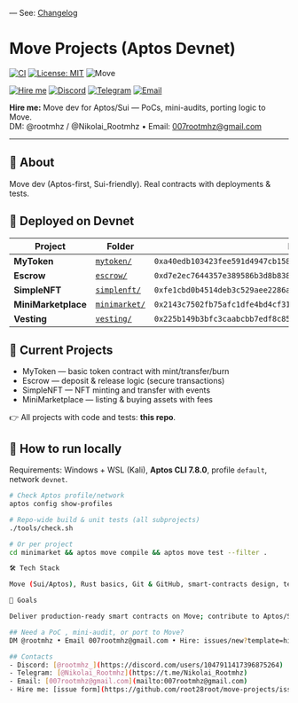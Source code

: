 — See: [Changelog](./CHANGELOG.md)
# Move Projects (Aptos Devnet)

[![CI](https://github.com/root28root/move-projects/actions/workflows/move-ci.yml/badge.svg?branch=main)](https://github.com/root28root/move-projects/actions/workflows/move-ci.yml)
[![License: MIT](https://img.shields.io/badge/License-MIT-green.svg)](https://opensource.org/licenses/MIT)
![Move](https://img.shields.io/badge/Move-Aptos%2FSui-blue)

[![Hire me](https://img.shields.io/badge/Hire%20me-Issue%20Form-0A66C2?logo=github)](https://github.com/root28root/move-projects/issues/new?template=hire-me.yml)
[![Discord](https://img.shields.io/badge/Discord-@rootmhz__-5865F2?logo=discord&logoColor=white)](https://discord.com/users/1047911417396875264)
[![Telegram](https://img.shields.io/badge/Telegram-@Nikolai__Rootmhz-229ED9?logo=telegram&logoColor=white)](https://t.me/Nikolai_Rootmhz)
[![Email](https://img.shields.io/badge/Email-007rootmhz%40gmail.com-EA4335?logo=gmail&logoColor=white)](mailto:007rootmhz@gmail.com)

**Hire me:** Move dev for Aptos/Sui — PoCs, mini-audits, porting logic to Move.  
DM: @rootmhz / @Nikolai_Rootmhz • Email: 007rootmhz@gmail.com

---

## 👋 About
Move dev (Aptos-first, Sui-friendly). Real contracts with deployments & tests.

## 🚀 Deployed on Devnet
| Project | Folder | Publish | Demo (entry) |
|---|---|---|---|
| **MyToken** | [`mytoken/`](mytoken) | `0xa40edb103423fee591d4947cb15843af4513cfb4b45a9275faa6ea444f2d74d8` | `0x1f0cadf053ac26b3775a9585b53a88c480cd0a3f6d8b9f979a9fb98bae2acdab` |
| **Escrow** | [`escrow/`](escrow) | `0xd7e2ec7644357e389586b3d8b838d2035e510b36f81a583bdd14f248a7daf1ce` | `0xc9bf98c9990ed8d5373774fdd0d1c0987064cc5d406f7e1576c6688643c07f4b` |
| **SimpleNFT** | [`simplenft/`](simplenft) | `0xfe1cbd0b4514deb3c529aee2286a35f3f3f5f177acc7867dcfa428f48305bec4` | `0x279c2d6adcc180f572329e253077f65f9c792cb14a5e9e49b6346540585754f2` |
| **MiniMarketplace** | [`minimarket/`](minimarket) | `0x2143c7502fb75afc1dfe4bd4cf316188fc8656dc4e997e13108c22d3cc770a46` | `0xda2fb28c29d037406aa658a0b5e4e69514d663c22975011674d95a4aec20703f` |
| **Vesting** |         [`vesting/`](vesting) | `0x225b149b3bfc3caabcbb7edf8c855636c0c00131226127e35545556aaf325278` | `0xc74e87de5fc517fb766a257d9298fa681a395db187bec111121c0f57c6d7b4f8` |

## 📂 Current Projects
- MyToken — basic token contract with mint/transfer/burn  
- Escrow — deposit & release logic (secure transactions)  
- SimpleNFT — NFT minting and transfer with events  
- MiniMarketplace — listing & buying assets with fees  

👉 All projects with code and tests: **this repo**.

## 🧪 How to run locally
Requirements: Windows + WSL (Kali), **Aptos CLI 7.8.0**, profile `default`, network `devnet`.

```bash
# Check Aptos profile/network
aptos config show-profiles

# Repo-wide build & unit tests (all subprojects)
./tools/check.sh

# Or per project
cd minimarket && aptos move compile && aptos move test --filter .

🛠 Tech Stack

Move (Sui/Aptos), Rust basics, Git & GitHub, smart-contracts design, testing & documentation.

🎯 Goals

Deliver production-ready smart contracts on Move; contribute to Aptos/Sui (bounties, grants, collaborations).

## Need a PoC , mini-audit, or port to Move?
DM @rootmhz • Email 007rootmhz@gmail.com • Hire: issues/new?template=hire-me.yml

## Contacts
- Discord: [@rootmhz_](https://discord.com/users/1047911417396875264)
- Telegram: [@Nikolai_Rootmhz](https://t.me/Nikolai_Rootmhz)
- Email: [007rootmhz@gmail.com](mailto:007rootmhz@gmail.com)
- Hire me: [issue form](https://github.com/root28root/move-projects/issues/new?template=hire-me.yml)


